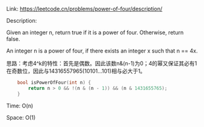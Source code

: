 Link: https://leetcode.cn/problems/power-of-four/description/

Description:

Given an integer n, return true if it is a power of four. Otherwise, return false.

An integer n is a power of four, if there exists an integer x such that n == 4x.

思路：考虑4^k的特性：首先是偶数。因此该数n&(n-1)为0；4的幂又保证其必有1在奇数位，因此与14316557965(10101...101)相与必大于1。

```c++
    bool isPowerOfFour(int n) {
        return n > 0 && !(n & (n - 1)) && (n & 1431655765);
    }
```

Time: O(n)

Space: O(1)
